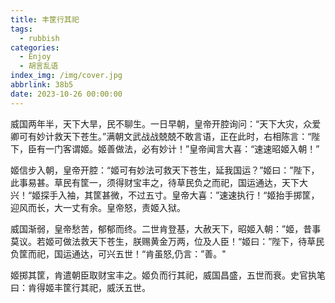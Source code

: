 ```yaml
---
title: 丰筐行其祀
tags:
  - rubbish
categories:
  - Enjoy
  - 胡言乱语
index_img: /img/cover.jpg
abbrlink: 38b5
date: 2023-10-26 00:00:00
---
```


威国两年半，天下大旱，民不聊生。一日早朝，皇帝开腔询问：“天下大灾，众爱卿可有妙计救天下苍生。”满朝文武战战兢兢不敢言语，正在此时，右相陈言：“陛下，臣有一门客谓姬。姬善做法，必有妙计！”皇帝闻言大喜：“速速昭姬入朝！”

姬信步入朝，皇帝开腔：“姬可有妙法可救天下苍生，延我国运？”姬曰：”陛下，此事易甚。草民有筐一，须得财宝丰之，待草民负之而祀，国运通达，天下大兴！“姬探手入袖，其筐甚微，不过五寸。皇帝大喜：”速速执行！“姬抬手掷筐，迎风而长，大一丈有余。皇帝怒，责姬入狱。

威国渐弱，皇帝愁苦，郁郁而终。二世肯登基，大赦天下，昭姬入朝：”姬，昔事莫议。若姬可做法救天下苍生，朕赐黄金万两，位及人臣！“姬曰：”陛下，待草民负筐而祀，国运通达，可兴五世！“肯虽怒,仍言：”善。"

姬掷其筐，肯遣朝臣取财宝丰之。姬负而行其祀，威国昌盛，五世而衰。史官执笔曰：肯得姬丰筐行其祀，威沃五世。
